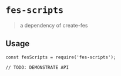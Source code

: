 # `fes-scripts`

> a dependency of create-fes

## Usage

```
const fesScripts = require('fes-scripts');

// TODO: DEMONSTRATE API
```
